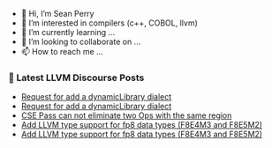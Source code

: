 - 👋 Hi, I’m Sean Perry
- 👀 I’m interested in compilers (c++, COBOL, llvm)
- 🌱 I’m currently learning ...
- 💞️ I’m looking to collaborate on ...
- 📫 How to reach me ...

<!---
s66perry/s66perry is a ✨ special ✨ repository because its `README.md` (this file) appears on your GitHub profile.
You can click the Preview link to take a look at your changes.
--->
### 📕 Latest LLVM Discourse Posts

<!-- DISCOURSE-LLVM:START -->
- [Request for add a dynamicLibrary dialect](https://discourse.llvm.org/t/request-for-add-a-dynamiclibrary-dialect/67707#post_2)
- [Request for add a dynamicLibrary dialect](https://discourse.llvm.org/t/request-for-add-a-dynamiclibrary-dialect/67707#post_1)
- [CSE Pass can not eliminate two Ops with the same region](https://discourse.llvm.org/t/cse-pass-can-not-eliminate-two-ops-with-the-same-region/67669#post_11)
- [Add LLVM type support for fp8 data types &lpar;F8E4M3 and F8E5M2&rpar;](https://discourse.llvm.org/t/add-llvm-type-support-for-fp8-data-types-f8e4m3-and-f8e5m2/67598#post_16)
- [Add LLVM type support for fp8 data types &lpar;F8E4M3 and F8E5M2&rpar;](https://discourse.llvm.org/t/add-llvm-type-support-for-fp8-data-types-f8e4m3-and-f8e5m2/67598#post_15)
<!-- DISCOURSE-LLVM:END -->
